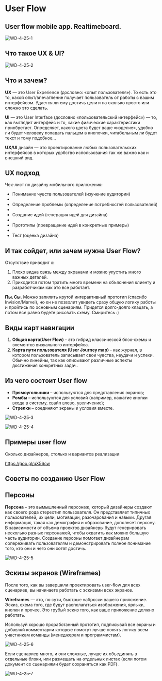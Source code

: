 # User Flow

## User flow mobile app. Realtimeboard.

![WD-4-25-1](/WD-4/images/2019/03/wd-4-25-1.png)

## Что такое UX & UI?

![WD-4-25-2](/WD-4/images/2019/03/wd-4-25-2.png)

## Что и зачем?

**UX** — это User Experience (дословно: «опыт пользователя»). То есть это то, какой опыт/впечатление получает пользователь от работы с вашим интерфейсом. Удается ли ему достичь цели и на сколько просто или сложно это сделать.

**UI** — это User Interface (дословно «пользовательский интерфейс») — то, как выглядит интерфейс и то, какие физические характеристики приобретает. Определяет, какого цвета будет ваше «изделие», удобно ли будет человеку попадать пальцем в кнопочки, читабельным ли будет текст и тому подобное…

**UX/UI** дизайн — это проектирование любых пользовательских интерфейсов в которых удобство использования так же важно как и внешний вид.

## UX подход

Чек-лист по дизайну мобильного приложения:

- Понимание чувств пользователей (изучение аудитории)
-
- Определение проблемы (определение потребностей пользователей)
-
- Создание идей (генерация идей для дизайна)
-
- Прототипы (превращение идей в конкретные примеры)
-
- Тест (оценка дизайна)

## И так сойдет, или зачем нужна User Flow?

Отсутствие приводит к:

1. Плохо видна связь между экранами и можно упустить много важных деталей.
2. Приходится потом тратить много времени на объяснения клиенту и разработчикам как это все работает.

**Пы. Сы.** Можно запилить крутой интерактивный прототип (спасибо Invision/Marvel), но он не позволит увидеть сразу общую логику работы и пройтись по основным сценариям.
Придется долго-долго клацать, а потом все равно будете рисовать схему.  Смиритесь :)

## Виды карт навигации

1. **Общая карта(User Flow)** - это гибрид классической блок-схемы и элементов визуального интерфейса.
2. **Карта пути пользователя (User Journey map)** - как журнал,     в котором пользователь записывает свои чувства, неудачи и успехи. Oбычно линейны, так как описывают различные аспекты достижения конкретных задач.

## Из чего состоит User flow

- **Прямоугольники** – используются для представления экранов;
- **Ромбы** – используются для условий (например, нажатие кнопки входа в систему, свайп влево, увеличение);
- **Стрелки** – соединяют экраны и условия вместе.

![WD-4-25-3](/WD-4/images/2019/03/wd-4-25-3.png)

![WD-4-25-4](/WD-4/images/2019/03/wd-4-25-4.png)

## Примеры user flow

Сколько дизайнеров, столько и вариантов реализации

https://goo.gl/uX56cw

## Советы по созданию User Flow

## Персоны

**Персона** – это вымышленный персонаж, который дизайнеры создают как своего рода стереотип пользователя. Он представляет типичных пользователей, их цели, мотивации, разочарования и навыки. Другая информация, такая как демография и образование, дополняет персону. В зависимости от объема проектов дизайнеры будут генерировать несколько разных персонажей, чтобы охватить как можно большую часть аудитории. Создание персоны помогает дизайнерам сопереживать пользователям и демонстрировать полное понимание того, кто они и чего они хотят достичь.

![WD-4-25-5](/WD-4/images/2019/03/wd-4-25-5.png)

## Эскизы экранов (Wireframes)

После того, как вы завершили проектировать user-flow для всех сценариев, вы начинаете работать с эскизами всех экранов.

**Wireframes** — это, по сути, быстрые наброски вашего приложение. Эскиз, схема того, где будут располагаться изображения, ярлыки, кнопки и прочее. Это грубый эскиз того, как ваше приложение должно работать.

Используй хорошо проработанный прототип, подписывай все экраны и добавляй комментарии которые помогут лучше понять логику всем участникам команды (менеджерам и программистам).

![WD-4-25-6](/WD-4/images/2019/03/wd-4-25-6.png)

Если сценариев много, и они сложные, лучше их объединять в отдельные блоки, или размещать на отдельных листах (если потом документ со сценариями будет сохраняться как PDF).

![WD-4-25-7](/WD-4/images/2019/03/wd-4-25-7.png)

